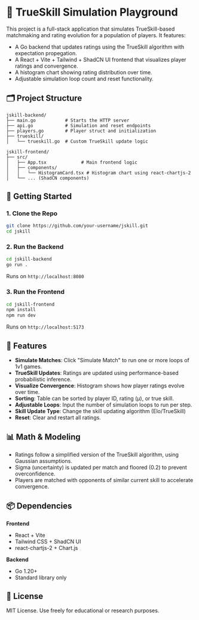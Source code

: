 # 🧠 TrueSkill Simulation Playground

This project is a full-stack application that simulates TrueSkill-based matchmaking and rating evolution for a population of players. It features:

- A Go backend that updates ratings using the TrueSkill algorithm with expectation propegation.
- A React + Vite + Tailwind + ShadCN UI frontend that visualizes player ratings and convergence.
- A histogram chart showing rating distribution over time.
- Adjustable simulation loop count and reset functionality.

## 🗂 Project Structure

```
jskill-backend/
├── main.go           # Starts the HTTP server
├── api.go            # Simulation and reset endpoints
├── players.go        # Player struct and initialization
├── trueskill/
│   └── trueskill.go  # Custom TrueSkill update logic

jskill-frontend/
├── src/
│   ├── App.tsx             # Main frontend logic
│   ├── components/
│   │   └── HistogramCard.tsx # Histogram chart using react-chartjs-2
│   └── ... (ShadCN components)
```

## 🚀 Getting Started

### 1. Clone the Repo

```bash
git clone https://github.com/your-username/jskill.git
cd jskill
```

### 2. Run the Backend

```bash
cd jskill-backend
go run .
```

Runs on `http://localhost:8080`

### 3. Run the Frontend

```bash
cd jskill-frontend
npm install
npm run dev
```

Runs on `http://localhost:5173`

## 🔢 Features

- **Simulate Matches**: Click "Simulate Match" to run one or more loops of 1v1 games.
- **TrueSkill Updates**: Ratings are updated using performance-based probabilistic inference.
- **Visualize Convergence**: Histogram shows how player ratings evolve over time.
- **Sorting**: Table can be sorted by player ID, rating (μ), or true skill.
- **Adjustable Loops**: Input the number of simulation loops to run per step.
- **Skill Update Type**: Change the skill updating algorithm (Elo/TrueSkill)
- **Reset**: Clear and restart all ratings.

## 📊 Math & Modeling

- Ratings follow a simplified version of the TrueSkill algorithm, using Gaussian assumptions.
- Sigma (uncertainty) is updated per match and floored (0.2) to prevent overconfidence.
- Players are matched with opponents of similar current skill to accelerate convergence.

## 📦 Dependencies

**Frontend**

- React + Vite
- Tailwind CSS + ShadCN UI
- react-chartjs-2 + Chart.js

**Backend**

- Go 1.20+
- Standard library only

## 📝 License

MIT License. Use freely for educational or research purposes.
